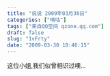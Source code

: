 ```yaml
---
title: "说说 2009年03月30日"
categories: ["嘀咕"]
tags: ["来自QQ空间 qzone.qq.com"]
draft: false
slug: "1vFrty"
date: "2009-03-30 10:46:15"
---
```


这位小姐,我们似曾相识过噢...
